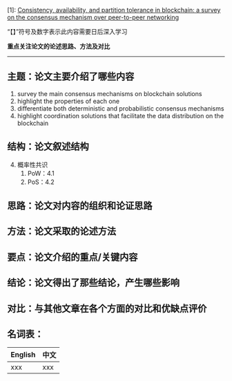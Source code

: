 [1]: [Consistency, availability, and partition tolerance in blockchain: a survey on the consensus mechanism over peer-to-peer networking](https://doi.org/10.1007/s12243-020-00751-w)

“【】”符号及数字表示此内容需要日后深入学习

**重点关注论文的论述思路、方法及对比**

---

## 主题：论文主要介绍了哪些内容

1. survey the main consensus mechanisms on blockchain solutions
2. highlight the properties of each one
3. differentiate both deterministic and probabilistic consensus mechanisms
4. highlight coordination solutions that facilitate the data distribution on the blockchain

## 结构：论文叙述结构

4.  概率性共识
    1.  PoW：4.1
    2.  PoS：4.2

## 思路：论文对内容的组织和论证思路



## 方法：论文采取的论述方法



## 要点：论文介绍的重点/关键内容



## 结论：论文得出了那些结论，产生哪些影响



## 对比：与其他文章在各个方面的对比和优缺点评价



## 名词表：

| English | 中文 |
| ------- | ---- |
| xxx     | xxx  |

